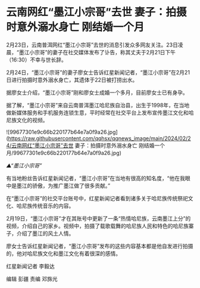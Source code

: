 # 云南网红“墨江小宗哥”去世 妻子：拍摄时意外溺水身亡 刚结婚一个月

2月23日，云南普洱网红“墨江小宗哥”去世的消息引发众多网友关注。23日凌晨，“墨江小宗哥”的妻子在社交媒体发布了讣告，称其丈夫于2月21日下午（16:30）不幸与世长辞。

2月24日，“墨江小宗哥”的妻子廖女士告诉红星新闻记者，“墨江小宗哥”在2月21日进行拍摄时意外溺水身亡，其遗体于22日被打捞出水。

据廖女士介绍，“墨江小宗哥”刚和廖女士成婚一个多月，目前廖女士已有身孕。

据了解，“墨江小宗哥”来自云南普洱墨江哈尼族自治县，出生于1998年，在当地做新媒体服务和手机服务连锁生意，平时经常在社交平台上发布宣传墨江文化和哈尼族文化的视频。

![99677301e9c66b220177b64e7a0f9a26.jpg](https://raw.githubusercontent.com/qqhsx/qqnews_image/main/2024/02/24/云南网红“墨江小宗哥”去世 妻子：拍摄时意外溺水身亡 刚结婚一个月/99677301e9c66b220177b64e7a0f9a26.jpg)

_▲“墨江小宗哥”_

有当地粉丝告诉红星新闻记者，“墨江小宗哥”在当地有很高的知名度，“他在我眼中是墨江的骄傲，为推广墨江做了很多贡献。”

在“墨江小宗哥”的社交平台账号中，红星新闻记者看到诸多关于哈尼族传统祭祀文化、哈尼族传统音乐的内容。

2月19日，“墨江小宗哥”才在其账号中更新了一条“热情哈尼族，云南墨江上分”的视频，介绍自己的家乡。视频中，拍摄了载歌载舞的哈尼族人民和特色的哈尼族寨子，介绍了墨江的风土人情。

廖女士告诉红星新闻记者，“墨江小宗哥”发布的这些内容基本都是他自发进行拍摄的，他对哈尼族文化和墨江文化有着很深的感情。

红星新闻记者 李毅达

编辑 彭疆 责编 邓旆光

